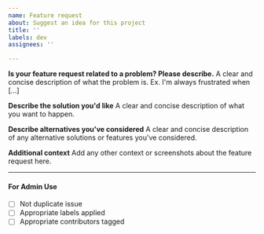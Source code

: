 ```yaml
---
name: Feature request
about: Suggest an idea for this project
title: ''
labels: dev
assignees: ''

---
```


**Is your feature request related to a problem? Please describe.**
A clear and concise description of what the problem is. Ex. I'm always frustrated when [...]

**Describe the solution you'd like**
A clear and concise description of what you want to happen.

**Describe alternatives you've considered**
A clear and concise description of any alternative solutions or features you've considered.

**Additional context**
Add any other context or screenshots about the feature request here.
____

#### For Admin Use

- [ ] Not duplicate issue
- [ ] Appropriate labels applied
- [ ] Appropriate contributors tagged
